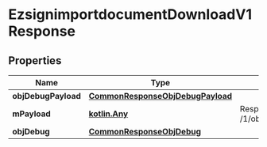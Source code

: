 
# EzsignimportdocumentDownloadV1Response

## Properties
| Name | Type | Description | Notes |
| ------------ | ------------- | ------------- | ------------- |
| **objDebugPayload** | [**CommonResponseObjDebugPayload**](CommonResponseObjDebugPayload.md) |  |  |
| **mPayload** | [**kotlin.Any**](.md) | Response for GET /1/object/ezsignimportdocument/{pkiEzsignimportdocumentID}/download |  |
| **objDebug** | [**CommonResponseObjDebug**](CommonResponseObjDebug.md) |  |  [optional] |



